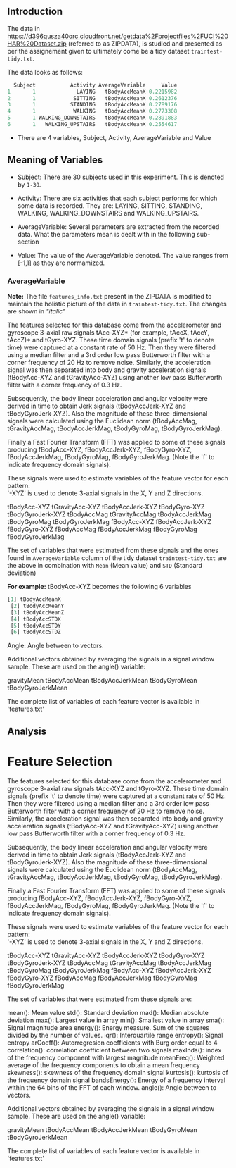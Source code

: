 ## Introduction 

The data in
https://d396qusza40orc.cloudfront.net/getdata%2Fprojectfiles%2FUCI%20HAR%20Dataset.zip
(referred to as ZIPDATA), is studied and presented as per the
assignement given to ultimately come be a tidy dataset
`traintest-tidy.txt`.

The data looks as follows:

```R
  Subject           Activity AverageVariable     Value
1       1             LAYING   tBodyAccMeanX 0.2215982
2       1            SITTING   tBodyAccMeanX 0.2612376
3       1           STANDING   tBodyAccMeanX 0.2789176
4       1            WALKING   tBodyAccMeanX 0.2773308
5       1 WALKING_DOWNSTAIRS   tBodyAccMeanX 0.2891883
6       1   WALKING_UPSTAIRS   tBodyAccMeanX 0.2554617
```

- There are 4 variables, Subject, Activity, AverageVariable and Value

## Meaning of Variables

- Subject: There are 30 subjects used in this experiment. This is
  denoted by `1-30`.
  
- Activity: There are six activities that each subject performs for
  which some data is recorded. They
  are: LAYING, SITTING, STANDING, WALKING, WALKING\_DOWNSTAIRS and
  WALKING\_UPSTAIRS.
  
- AverageVariable: Several parameters are extracted from the recorded
  data. What the parameters mean is dealt with in the following sub-section  
  
- Value: The value of the AverageVariable denoted. The value ranges
  from [-1,1] as they are normamized.
  
### AverageVariable

**Note:** The file `features_info.txt` present in the ZIPDATA is
modified to maintain the holistic picture of the data in
`traintest-tidy.txt`. The changes are shown in *"italic"*

The features selected for this database come from the accelerometer
and gyroscope 3-axial raw signals tAcc-XYZ* (for example, tAccX, tAccY,
tAccZ)* and tGyro-XYZ. These time domain signals (prefix 't' to denote
time) were captured at a constant rate of 50 Hz. Then they were
filtered using a median filter and a 3rd order low pass Butterworth
filter with a corner frequency of 20 Hz to remove noise. Similarly,
the acceleration signal was then separated into body and gravity
acceleration signals (tBodyAcc-XYZ and tGravityAcc-XYZ) using another
low pass Butterworth filter with a corner frequency of 0.3 Hz.

Subsequently, the body linear acceleration and angular velocity were
derived in time to obtain Jerk signals (tBodyAccJerk-XYZ and
tBodyGyroJerk-XYZ). Also the magnitude of these three-dimensional
signals were calculated using the Euclidean norm (tBodyAccMag,
tGravityAccMag, tBodyAccJerkMag, tBodyGyroMag, tBodyGyroJerkMag).

Finally a Fast Fourier Transform (FFT) was applied to some of these
signals producing fBodyAcc-XYZ, fBodyAccJerk-XYZ, fBodyGyro-XYZ,
fBodyAccJerkMag, fBodyGyroMag, fBodyGyroJerkMag. (Note the 'f' to
indicate frequency domain signals).

These signals were used to estimate variables of the feature vector for each pattern:  
'-XYZ' is used to denote 3-axial signals in the X, Y and Z directions.

tBodyAcc-XYZ
tGravityAcc-XYZ
tBodyAccJerk-XYZ
tBodyGyro-XYZ
tBodyGyroJerk-XYZ
tBodyAccMag
tGravityAccMag
tBodyAccJerkMag
tBodyGyroMag
tBodyGyroJerkMag
fBodyAcc-XYZ
fBodyAccJerk-XYZ
fBodyGyro-XYZ
fBodyAccMag
fBodyAccJerkMag
fBodyGyroMag
fBodyGyroJerkMag

The set of variables that were estimated from these signals and the
ones found in `AverageVariable` column of the tidy dataset
`traintest-tidy.txt` are the above in combination with `Mean` (Mean value)
 and `STD` (Standard deviation)
 
**For example:**  tBodyAcc-XYZ becomes the following 6 variables

``` R
[1] tBodyAccMeanX                          
 [2] tBodyAccMeanY                          
 [3] tBodyAccMeanZ                          
 [4] tBodyAccSTDX                           
 [5] tBodyAccSTDY                           
 [6] tBodyAccSTDZ 
```



Angle: Angle between to vectors.

Additional vectors obtained by averaging the signals in a signal window sample. These are used on the angle() variable:

gravityMean
tBodyAccMean
tBodyAccJerkMean
tBodyGyroMean
tBodyGyroJerkMean

The complete list of variables of each feature vector is available in 'features.txt'


## Analysis


Feature Selection 
=================

The features selected for this database come from the accelerometer and gyroscope 3-axial raw signals tAcc-XYZ and tGyro-XYZ. These time domain signals (prefix 't' to denote time) were captured at a constant rate of 50 Hz. Then they were filtered using a median filter and a 3rd order low pass Butterworth filter with a corner frequency of 20 Hz to remove noise. Similarly, the acceleration signal was then separated into body and gravity acceleration signals (tBodyAcc-XYZ and tGravityAcc-XYZ) using another low pass Butterworth filter with a corner frequency of 0.3 Hz. 

Subsequently, the body linear acceleration and angular velocity were derived in time to obtain Jerk signals (tBodyAccJerk-XYZ and tBodyGyroJerk-XYZ). Also the magnitude of these three-dimensional signals were calculated using the Euclidean norm (tBodyAccMag, tGravityAccMag, tBodyAccJerkMag, tBodyGyroMag, tBodyGyroJerkMag). 

Finally a Fast Fourier Transform (FFT) was applied to some of these signals producing fBodyAcc-XYZ, fBodyAccJerk-XYZ, fBodyGyro-XYZ, fBodyAccJerkMag, fBodyGyroMag, fBodyGyroJerkMag. (Note the 'f' to indicate frequency domain signals). 

These signals were used to estimate variables of the feature vector for each pattern:  
'-XYZ' is used to denote 3-axial signals in the X, Y and Z directions.

tBodyAcc-XYZ
tGravityAcc-XYZ
tBodyAccJerk-XYZ
tBodyGyro-XYZ
tBodyGyroJerk-XYZ
tBodyAccMag
tGravityAccMag
tBodyAccJerkMag
tBodyGyroMag
tBodyGyroJerkMag
fBodyAcc-XYZ
fBodyAccJerk-XYZ
fBodyGyro-XYZ
fBodyAccMag
fBodyAccJerkMag
fBodyGyroMag
fBodyGyroJerkMag

The set of variables that were estimated from these signals are: 

mean(): Mean value
std(): Standard deviation
mad(): Median absolute deviation 
max(): Largest value in array
min(): Smallest value in array
sma(): Signal magnitude area
energy(): Energy measure. Sum of the squares divided by the number of values. 
iqr(): Interquartile range 
entropy(): Signal entropy
arCoeff(): Autorregresion coefficients with Burg order equal to 4
correlation(): correlation coefficient between two signals
maxInds(): index of the frequency component with largest magnitude
meanFreq(): Weighted average of the frequency components to obtain a mean frequency
skewness(): skewness of the frequency domain signal 
kurtosis(): kurtosis of the frequency domain signal 
bandsEnergy(): Energy of a frequency interval within the 64 bins of the FFT of each window.
angle(): Angle between to vectors.

Additional vectors obtained by averaging the signals in a signal window sample. These are used on the angle() variable:

gravityMean
tBodyAccMean
tBodyAccJerkMean
tBodyGyroMean
tBodyGyroJerkMean

The complete list of variables of each feature vector is available in 'features.txt'
